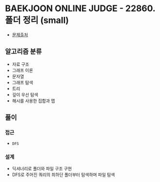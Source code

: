 # BAEKJOON ONLINE JUDGE - 22860. 폴더 정리 (small)

- [문제출처](https://www.acmicpc.net/problem/22860 '22860. 폴더 정리 (small)')

## 알고리즘 분류

- 자료 구조
- 그래프 이론
- 문자열
- 그래프 탐색
- 트리
- 깊이 우선 탐색
- 해시를 사용한 집합과 맵

## 풀이

### 접근

- `DFS`

### 설계

- 딕셔너리로 폴더와 파일 구조 구현
- DFS로 주어진 쿼리의 최하단 폴더부터 탐색하며 파일 탐색

